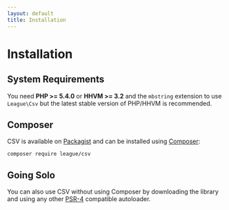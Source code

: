 ```yaml
---
layout: default
title: Installation
---
```


# Installation

## System Requirements

You need **PHP >= 5.4.0** or **HHVM >= 3.2** and the `mbstring` extension to use `League\Csv` but the latest stable version of PHP/HHVM is recommended.

## Composer

CSV is available on [Packagist](https://packagist.org/packages/league/csv) and can be installed using [Composer](https://getcomposer.org/):

~~~
composer require league/csv
~~~

## Going Solo

You can also use CSV without using Composer by downloading the library and using any other [PSR-4](http://www.php-fig.org/psr/psr-4/) compatible autoloader.
